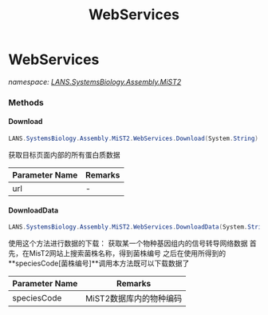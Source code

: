 ﻿---
title: WebServices
---

# WebServices
_namespace: [LANS.SystemsBiology.Assembly.MiST2](N-LANS.SystemsBiology.Assembly.MiST2.html)_



### Methods

#### Download
```csharp
LANS.SystemsBiology.Assembly.MiST2.WebServices.Download(System.String)
```
获取目标页面内部的所有蛋白质数据

|Parameter Name|Remarks|
|--------------|-------|
|url|-|


#### DownloadData
```csharp
LANS.SystemsBiology.Assembly.MiST2.WebServices.DownloadData(System.String)
```
使用这个方法进行数据的下载：
 获取某一个物种基因组内的信号转导网络数据
 首先，在MisT2网站上搜索菌株名称，得到菌株编号
 之后在使用所得到的**speciesCode[菌株编号]**调用本方法既可以下载数据了

|Parameter Name|Remarks|
|--------------|-------|
|speciesCode|MiST2数据库内的物种编码|





